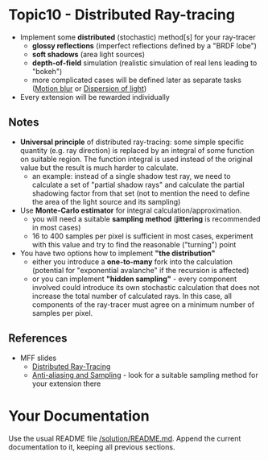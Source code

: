 # Topic10 - Distributed Ray-tracing
* Implement some **distributed** (stochastic) method[s] for your ray-tracer
  * **glossy reflections** (imperfect reflections defined by a "BRDF lobe")
  * **soft shadows** (area light sources)
  * **depth-of-field** simulation (realistic simulation of real lens leading to "bokeh")
  * more complicated cases will be defined later as separate tasks
    ([Motion blur](../t11-Animation-MotionBlur/README.md) or
    [Dispersion of light](../t12-SpectralRT-Dispersion/README.md))
* Every extension will be rewarded individually

## Notes
* **Universal principle** of distributed ray-tracing:
  some simple specific quantity (e.g. ray direction) is replaced by an integral of some
  function on suitable region. The function integral is used instead of the original value
  but the result is much harder to calculate.
  * an example: instead of a single shadow test ray, we need to calculate a set of "partial
    shadow rays" and calculate the partial shadowing factor from that set (not to mention
    the need to define the area of the light source and its sampling)
* Use **Monte-Carlo estimator** for integral calculation/approximation.
  * you will need a suitable **sampling method** (**jittering** is recommended in most cases)
  * 16 to 400 samples per pixel is sufficient in most cases, experiment with this value
    and try to find the reasonable ("turning") point
* You have two options how to implement **"the distribution"**
  * either you introduce a **one-to-many** fork into the calculation (potential for
    "exponential avalanche" if the recursion is affected)
  * or you can implement **"hidden sampling"** - every component involved could
    introduce its own stochastic calculation that does not increase
    the total number of calculated rays. In this case, all components of the ray-tracer
    must agree on a minimum number of samples per pixel.

## References
* MFF slides
  * [Distributed Ray-Tracing](https://cgg.mff.cuni.cz/~pepca/lectures/pdf/prg-14-distributedrt.pdf)
  * [Anti-aliasing and Sampling](https://cgg.mff.cuni.cz/~pepca/lectures/pdf/prg-13-sampling.pdf) -
    look for a suitable sampling method for your extension there

# Your Documentation
Use the usual README file [/solution/README.md](../solution/README.md).
Append the current documentation to it, keeping all previous sections.
